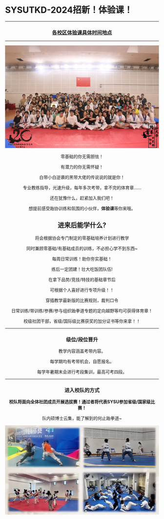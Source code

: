 # SYSUTKD-2024招新！体验课！

----

<center>

### **[各校区体验课具体时间地点](./sysu35/tyk.md)**

----

![](./images/20231111.webp)

零基础的你无需胆怯！

有潜力的你无需怀疑！

白带小白逆袭的黑带大佬的传说说的就是你！

专业教练指导，光速升级，每年多次考带，拿不完的体育章……

还在犹豫什么，赶紧加入我们吧！

想提前感受跆协训练和氛围的小伙伴，**体验课**等你来哦。

## **进来后能学什么?**

将会根据协会专门制定的零基础培养计划进行教学

同时兼顾零基础/有基础成员的训练，不必担心学不到东西~

每周日常训练！助你夯实基础！

练后一定团建！壮大吃饭团队伍!

在拿下品势/竞技/特技的基础章节后

可根据个人喜好进行专项升级！！

穿插教学最新版的比赛规则，裁判口令

日常训练/带训练/参赛/参与组织跆拳道专题的定向越野等均可获得体育章！

校级社团干部，省级/国际级比赛获奖的加分证书等你来拿！！

----

### **级位/段位晋升**

教学内容涵盖考带内容。

每学期均有考带机会，自愿报名。

每学年暑期末会进行考段集训，最高可考四段。

----

### **进入校队的方式**

**校队将面向全体社团成员开展选拔赛！通过者将代表SYSU参加省级/国家级比赛！**

队内硕博士云集，能了解到的何止跆拳道~

![](./images/20240919.webp)

</center>
